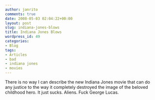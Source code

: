 ```yaml
---
author: janrito
comments: true
date: 2008-05-03 02:04:22+00:00
layout: post
slug: indiana-jones-blows
title: Indiana Jones Blows
wordpress_id: 49
categories:
- Blog
tags:
- Articles
- bad
- indiana jones
- movies
---
```


There is no way I can describe the new Indiana Jones movie that can do any justice to the way it completely destroyed the image of the beloved childhood hero. It just sucks. Aliens. Fuck George Lucas.
